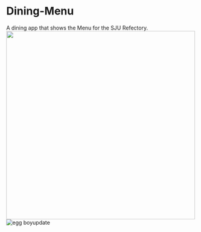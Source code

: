 # Dining-Menu
A dining app that shows the Menu for the SJU Refectory.
<img src="https://user-images.githubusercontent.com/61028069/195636882-e577a148-8365-4620-8c39-aa0724539b1d.png" width= "500" height = "500">
![egg boyupdate](https://user-images.githubusercontent.com/99437824/197000824-fab9e603-2964-483c-9c0d-6f7bde516a0f.png)

